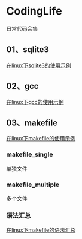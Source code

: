 # CodingLife
日常代码合集

## 01、sqlite3

[在linux下sqlite3的使用示例](https://www.cnblogs.com/dongchao612/p/17212526.html)


## 02、gcc

[在linux下gcc的使用示例](https://www.cnblogs.com/dongchao612/p/17221038.html)


## 03、makefile

[在linux下makefile的使用示例](https://www.cnblogs.com/dongchao612/p/17221122.html)


### makefile_single

单独文件

### makefile_multiple

多个文件

### 语法汇总
[在linux下makefile的语法汇总](https://www.cnblogs.com/dongchao612/p/17221283.html)

